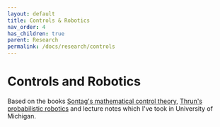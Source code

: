 ```yaml
---
layout: default
title: Controls & Robotics
nav_order: 4
has_children: true
parent: Research
permalink: /docs/research/controls
---
```


# Controls and Robotics  

Based on the books [Sontag's mathematical control theory](http://www.sontaglab.org/FTPDIR/sontag_mathematical_control_theory_springer98.pdf),
[Thrun's probabilistic robotics](https://docs.ufpr.br/~danielsantos/ProbabilisticRobotics.pdf) and lecture notes which I've took in University of Michigan.